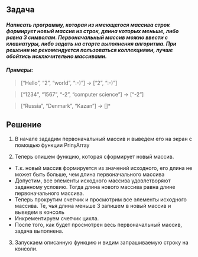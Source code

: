 ## Задача
#### *Написать программу, которая из имеющегося массива строк формирует новый массив из строк, длина которых меньше, либо равна 3 символам. Первоначальный массив можно ввести с клавиатуры, либо задать на старте выполнения алгоритма. При решении не рекомендуется пользоваться коллекциями, лучше обойтись исключительно массивами.*
#### *Примеры*:
> [“Hello”, “2”, “world”, “:-)”] → [“2”, “:-)”]

> [“1234”, “1567”, “-2”, “computer science”] → [“-2”]

> [“Russia”, “Denmark”, “Kazan”] → []*

## Решение
1. В начале зададим первоначальный массив и выведем его на экран с помощью функции PrinyArray

2. Теперь опишем функцию, которая сформирует новый массив.
* Т.к.  новый массив формируется из значений исходного, его длина не может быть больше, чем длина первоначального массива
* Допустим, все элементы исходного массива удовлетворяют заданному условию. Тогда длина нового массива равна длине первоначального массива.
* Теперь прокрутим счетчик и просмотрим все элементы исходного массива. Те, чья длина меньше 3 запишем в новый массив и выведем в консоль
* Инкрементируем счетчик цикла.
* После того, как будет просмотрен весь первоначальный массив, задача  выполнена.

3. Запускаем описанную функцию и видим запрашиваемую строку на консоли.